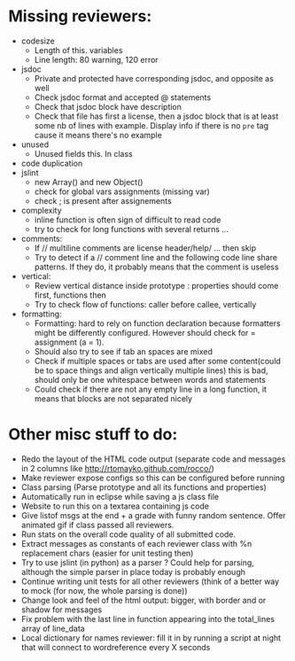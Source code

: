Missing reviewers:
==================

- codesize
	- Length of this. variables
	- Line length: 80 warning, 120 error
- jsdoc
	- Private and protected have corresponding jsdoc, and opposite as well
	- Check jsdoc format and accepted @ statements
	- Check that jsdoc block have description
	- Check that file has first a license, then a jsdoc block that is at least some nb of lines with example. Display info if there is no `pre` tag cause it means there's no example
- unused
	- Unused fields this. In class
- code duplication
- jslint
	- new Array() and new Object()
	- check for global vars assignments (missing var)
	- check ; is present after assignements
- complexity
	- inline function is often sign of difficult to read code
	- try to check for long functions with several returns ...
- comments:
	- If // multiline comments are license header/help/ ... then skip
	- Try to detect if a // comment line and the following code line share patterns. If they do, it probably means that the comment is useless
- vertical:
	- Review vertical distance inside prototype : properties should come first, functions then
	- Try to check flow of functions: caller before callee, vertically
- formatting:
	- Formatting: hard to rely on function declaration because formatters might be differently configured. However should check for = assignment (a = 1).
	- Should also try to see if tab an spaces are mixed
	- Check if multiple spaces or tabs are used after some content(could be to space things and align vertically multiple lines) this is bad, should only be one whitespace between words and statements
	- Could check if there are not any empty line in a long function, it means that blocks are not separated nicely

Other misc stuff to do:
=======================

- Redo the layout of the HTML code output (separate code and messages in 2 columns like http://rtomayko.github.com/rocco/)
- Make reviewer expose configs so this can be configured before running
- Class parsing (Parse prototype and all its functions and properties)
- Automatically run in eclipse while saving a js class file
- Website to run this on a textarea containing js code
- Give listof msgs at the end + a grade with funny random sentence. Offer animated gif if class passed all reviewers.
- Run stats on the overall code quality of all submitted code.
- Extract messages as constants of each reviewer class with %n replacement chars (easier for unit testing then)
- Try to use jslint (in python) as a parser ? Could help for parsing, although the simple parser in place today is probably enough
- Continue writing unit tests for all other reviewers (think of a better way to mock (for now, the whole parsing is done))
- Change look and feel of the html output: bigger, with border and or shadow for messages
- Fix problem with the last line in function appearing into the total_lines array of line_data
- Local dictionary for names reviewer: fill it in by running a script at night that will connect to wordreference every X seconds